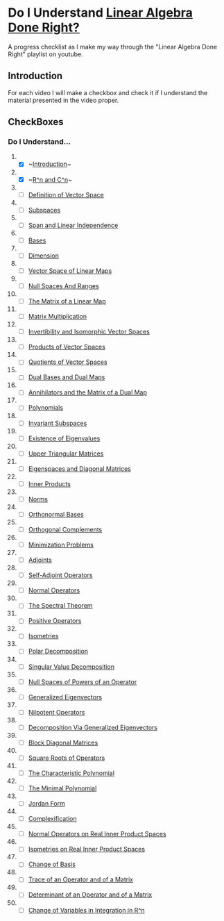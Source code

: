 # Do I Understand [Linear Algebra Done Right?](https://www.youtube.com/playlist?list=PLGAnmvB9m7zOBVCZBUUmSinFV0wEir2Vw)
A progress checklist as I make my way through the "Linear Algebra Done Right" playlist on youtube.

## Introduction
For each video I will make a checkbox and check it if I understand the material presented in the video proper.

## CheckBoxes
### Do I Understand...
1. - [X] ~[Introduction](https://www.youtube.com//watch?v=lkx2BJcnyxk&amp;list=PLGAnmvB9m7zOBVCZBUUmSinFV0wEir2Vw&amp;index=1)~

2. - [X] ~[R^n and C^n](https://www.youtube.com//watch?v=lsRbaLl0PL8&amp;list=PLGAnmvB9m7zOBVCZBUUmSinFV0wEir2Vw&amp;index=2)~

3. - [ ] [Definition of Vector Space](https://www.youtube.com//watch?v=rk__T8_kVc8&amp;list=PLGAnmvB9m7zOBVCZBUUmSinFV0wEir2Vw&amp;index=3)

4. - [ ] [Subspaces](https://www.youtube.com//watch?v=IG-aN3VHr1I&amp;list=PLGAnmvB9m7zOBVCZBUUmSinFV0wEir2Vw&amp;index=4)

5. - [ ] [Span and Linear Independence](https://www.youtube.com//watch?v=cRCaud-3AsY&amp;list=PLGAnmvB9m7zOBVCZBUUmSinFV0wEir2Vw&amp;index=5)

6. - [ ] [Bases](https://www.youtube.com//watch?v=mksFS97_RMs&amp;list=PLGAnmvB9m7zOBVCZBUUmSinFV0wEir2Vw&amp;index=6)

7. - [ ] [Dimension](https://www.youtube.com//watch?v=y6jRJ11ibMo&amp;list=PLGAnmvB9m7zOBVCZBUUmSinFV0wEir2Vw&amp;index=7)

8. - [ ] [Vector Space of Linear Maps](https://www.youtube.com//watch?v=GNg5drGm4JE&amp;list=PLGAnmvB9m7zOBVCZBUUmSinFV0wEir2Vw&amp;index=8)

9. - [ ] [Null Spaces And Ranges](https://www.youtube.com//watch?v=SoV7-w8x8pk&amp;list=PLGAnmvB9m7zOBVCZBUUmSinFV0wEir2Vw&amp;index=9)

10. - [ ] [The Matrix of a Linear Map](https://www.youtube.com//watch?v=LlbzPlS3ZQk&amp;list=PLGAnmvB9m7zOBVCZBUUmSinFV0wEir2Vw&amp;index=10)

11. - [ ] [Matrix Multiplication](https://www.youtube.com//watch?v=Vf8z6XA7LJE&amp;list=PLGAnmvB9m7zOBVCZBUUmSinFV0wEir2Vw&amp;index=11)

12. - [ ] [Invertibility and Isomorphic Vector Spaces](https://www.youtube.com//watch?v=O3LDK6LKcME&amp;list=PLGAnmvB9m7zOBVCZBUUmSinFV0wEir2Vw&amp;index=12)

13. - [ ] [Products of Vector Spaces](https://www.youtube.com//watch?v=zzVBTNf6Z3M&amp;list=PLGAnmvB9m7zOBVCZBUUmSinFV0wEir2Vw&amp;index=13)

14. - [ ] [Quotients of Vector Spaces](https://www.youtube.com//watch?v=cbcgfl-FYuQ&amp;list=PLGAnmvB9m7zOBVCZBUUmSinFV0wEir2Vw&amp;index=14)

15. - [ ] [Dual Bases and Dual Maps](https://www.youtube.com//watch?v=XatRHhaUOws&amp;list=PLGAnmvB9m7zOBVCZBUUmSinFV0wEir2Vw&amp;index=15)

16. - [ ] [Annihilators and the Matrix of a Dual Map](https://www.youtube.com//watch?v=JwHnmznnMAc&amp;list=PLGAnmvB9m7zOBVCZBUUmSinFV0wEir2Vw&amp;index=16)

17. - [ ] [Polynomials](https://www.youtube.com//watch?v=16RepOJMUbM&amp;list=PLGAnmvB9m7zOBVCZBUUmSinFV0wEir2Vw&amp;index=17)

18. - [ ] [Invariant Subspaces](https://www.youtube.com//watch?v=NfoS22DasmE&amp;list=PLGAnmvB9m7zOBVCZBUUmSinFV0wEir2Vw&amp;index=18)

19. - [ ] [Existence of Eigenvalues](https://www.youtube.com//watch?v=zlmh4JSTijI&amp;list=PLGAnmvB9m7zOBVCZBUUmSinFV0wEir2Vw&amp;index=19)

20. - [ ] [Upper Triangular Matrices](https://www.youtube.com//watch?v=8HIk65B4CIM&amp;list=PLGAnmvB9m7zOBVCZBUUmSinFV0wEir2Vw&amp;index=20)

21. - [ ] [Eigenspaces and Diagonal Matrices](https://www.youtube.com//watch?v=znJ0TO0RY6I&amp;list=PLGAnmvB9m7zOBVCZBUUmSinFV0wEir2Vw&amp;index=21)

22. - [ ] [Inner Products](https://www.youtube.com//watch?v=MkYzm4W9p6U&amp;list=PLGAnmvB9m7zOBVCZBUUmSinFV0wEir2Vw&amp;index=22)

23. - [ ] [Norms](https://www.youtube.com//watch?v=Bl3kQu5djSg&amp;list=PLGAnmvB9m7zOBVCZBUUmSinFV0wEir2Vw&amp;index=23)

24. - [ ] [Orthonormal Bases](https://www.youtube.com//watch?v=KZetRHUtT0M&amp;list=PLGAnmvB9m7zOBVCZBUUmSinFV0wEir2Vw&amp;index=24)

25. - [ ] [Orthogonal Complements](https://www.youtube.com//watch?v=itYPJY85FJg&amp;list=PLGAnmvB9m7zOBVCZBUUmSinFV0wEir2Vw&amp;index=25)

26. - [ ] [Minimization Problems](https://www.youtube.com//watch?v=Ks_4aRkAyhk&amp;list=PLGAnmvB9m7zOBVCZBUUmSinFV0wEir2Vw&amp;index=26)

27. - [ ] [Adjoints](https://www.youtube.com//watch?v=i40zPJy8LEA&amp;list=PLGAnmvB9m7zOBVCZBUUmSinFV0wEir2Vw&amp;index=27)

28. - [ ] [Self-Adjoint Operators](https://www.youtube.com//watch?v=Sp_zKfuuawo&amp;list=PLGAnmvB9m7zOBVCZBUUmSinFV0wEir2Vw&amp;index=28)

29. - [ ] [Normal Operators](https://www.youtube.com//watch?v=WooOAHnfdhw&amp;list=PLGAnmvB9m7zOBVCZBUUmSinFV0wEir2Vw&amp;index=29)

30. - [ ] [The Spectral Theorem](https://www.youtube.com//watch?v=mvyiBQwvyLc&amp;list=PLGAnmvB9m7zOBVCZBUUmSinFV0wEir2Vw&amp;index=30)

31. - [ ] [Positive Operators](https://www.youtube.com//watch?v=JaD9FGpRYBg&amp;list=PLGAnmvB9m7zOBVCZBUUmSinFV0wEir2Vw&amp;index=31)

32. - [ ] [Isometries](https://www.youtube.com//watch?v=VxIg4c1fBWA&amp;list=PLGAnmvB9m7zOBVCZBUUmSinFV0wEir2Vw&amp;index=32)

33. - [ ] [Polar Decomposition](https://www.youtube.com//watch?v=NIwyebPnqHw&amp;list=PLGAnmvB9m7zOBVCZBUUmSinFV0wEir2Vw&amp;index=33)

34. - [ ] [Singular Value Decomposition](https://www.youtube.com//watch?v=ySQ_f4Lh9AU&amp;list=PLGAnmvB9m7zOBVCZBUUmSinFV0wEir2Vw&amp;index=34)

35. - [ ] [Null Spaces of Powers of an Operator](https://www.youtube.com//watch?v=VmpdsIs78p0&amp;list=PLGAnmvB9m7zOBVCZBUUmSinFV0wEir2Vw&amp;index=35)

36. - [ ] [Generalized Eigenvectors](https://www.youtube.com//watch?v=xyhaYHGZN-w&amp;list=PLGAnmvB9m7zOBVCZBUUmSinFV0wEir2Vw&amp;index=36)

37. - [ ] [Nilpotent Operators](https://www.youtube.com//watch?v=RiB4xWbK62c&amp;list=PLGAnmvB9m7zOBVCZBUUmSinFV0wEir2Vw&amp;index=37)

38. - [ ] [Decomposition Via Generalized Eigenvectors](https://www.youtube.com//watch?v=VB_tGYSFmJE&amp;list=PLGAnmvB9m7zOBVCZBUUmSinFV0wEir2Vw&amp;index=38)

39. - [ ] [Block Diagonal Matrices](https://www.youtube.com//watch?v=a60r50XvtVo&amp;list=PLGAnmvB9m7zOBVCZBUUmSinFV0wEir2Vw&amp;index=39)

40. - [ ] [Square Roots of Operators](https://www.youtube.com//watch?v=DmFRusu-IfE&amp;list=PLGAnmvB9m7zOBVCZBUUmSinFV0wEir2Vw&amp;index=40)

41. - [ ] [The Characteristic Polynomial](https://www.youtube.com//watch?v=TJ9clajl0Vg&amp;list=PLGAnmvB9m7zOBVCZBUUmSinFV0wEir2Vw&amp;index=41)

42. - [ ] [The Minimal Polynomial](https://www.youtube.com//watch?v=3WkxhuzcSCE&amp;list=PLGAnmvB9m7zOBVCZBUUmSinFV0wEir2Vw&amp;index=42)

43. - [ ] [Jordan Form](https://www.youtube.com//watch?v=jWo65wklbYM&amp;list=PLGAnmvB9m7zOBVCZBUUmSinFV0wEir2Vw&amp;index=43)

44. - [ ] [Complexification](https://www.youtube.com//watch?v=abxZ41qiwIM&amp;list=PLGAnmvB9m7zOBVCZBUUmSinFV0wEir2Vw&amp;index=44)

45. - [ ] [Normal Operators on Real Inner Product Spaces](https://www.youtube.com//watch?v=6p9yOH_VK60&amp;list=PLGAnmvB9m7zOBVCZBUUmSinFV0wEir2Vw&amp;index=45)

46. - [ ] [Isometries on Real Inner Product Spaces](https://www.youtube.com//watch?v=oL5jiCfBNRo&amp;list=PLGAnmvB9m7zOBVCZBUUmSinFV0wEir2Vw&amp;index=46)

47. - [ ] [Change of Basis](https://www.youtube.com//watch?v=RdaflWPVFNE&amp;list=PLGAnmvB9m7zOBVCZBUUmSinFV0wEir2Vw&amp;index=47)

48. - [ ] [Trace of an Operator and of a Matrix](https://www.youtube.com//watch?v=3NdI4DHJ8Ro&amp;list=PLGAnmvB9m7zOBVCZBUUmSinFV0wEir2Vw&amp;index=48)

49. - [ ] [Determinant of an Operator and of a Matrix](https://www.youtube.com//watch?v=wbMDQPRpNRc&amp;list=PLGAnmvB9m7zOBVCZBUUmSinFV0wEir2Vw&amp;index=49)

50. - [ ] [Change of Variables in Integration in R^n](https://www.youtube.com//watch?v=pmQ8cfZiXl0&amp;list=PLGAnmvB9m7zOBVCZBUUmSinFV0wEir2Vw&amp;index=50)
